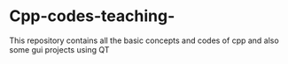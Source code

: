# Cpp-codes-teaching-
This repository contains all the basic concepts and codes of cpp and also some gui projects using QT 
